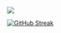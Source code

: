 ![](https://github-readme-stats.vercel.app/api?username=Hexadecagons&count_private=true&show_icons=true&include_all_commits=true&cache_seconds=1800&theme=tokyonight&custom_title=Hey!)

[![GitHub Streak](https://github-readme-streak-stats.herokuapp.com/?user=Hexadecagons&theme=tokyonight)](https://git.io/streak-stats)
